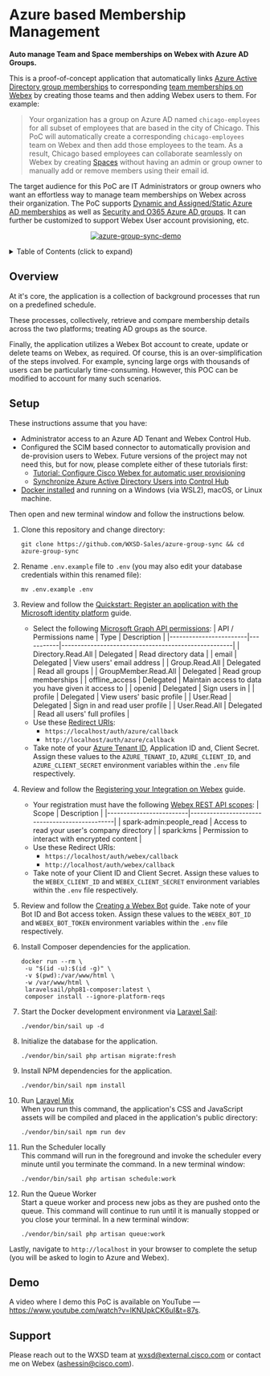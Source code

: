 Azure based Membership Management
=================================
**Auto manage Team and Space memberships on Webex with Azure AD Groups.**

This is a proof-of-concept application that automatically links [Azure Active Directory group memberships](https://docs.microsoft.com/en-us/azure/active-directory/fundamentals/active-directory-groups-create-azure-portal) to corresponding [team memberships on Webex](https://developer.webex.com/docs/api/v1/teams) by creating those teams and then adding Webex users to them. For example:
> Your organization has a group on Azure AD named `chicago-employees` for all subset of employees that are based in the city of Chicago. This PoC will automatically create a corresponding `chicago-employees` team on Webex and then add those employees to the team. As a result, Chicago based employees can collaborate seamlessly on Webex by creating [Spaces](https://help.webex.com/en-US/article/hk71r4/Webex-App-%7C-Create-a-space) without having an admin or group owner to manually add or remove members using their email id.

The target audience for this PoC are IT Administrators or group owners who want an effortless way to manage team memberships on Webex across their organization. The PoC supports [Dynamic and Assigned/Static Azure AD memberships](https://docs.microsoft.com/en-us/azure/active-directory/fundamentals/active-directory-groups-create-azure-portal#membership-types) as well as [Security and O365 Azure AD groups](https://docs.microsoft.com/en-us/azure/active-directory/fundamentals/active-directory-groups-create-azure-portal#group-types). It can further be customized to support Webex User account provisioning, etc.

<p align="center">
   <a href="https://www.youtube.com/watch?v=lKNUpkCK6uI&t=87s" target="_blank">
       <img src="https://user-images.githubusercontent.com/6129517/144125345-dda6e239-a271-478e-ac41-ac28d74832a6.gif" alt="azure-group-sync-demo"/>
    </a>
</p>

<!-- ⛔️ MD-MAGIC-EXAMPLE:START (TOC:collapse=true&collapseText=Click to expand) -->
<details>
<summary>Table of Contents (click to expand)</summary>
    
  * [Overview](#overview)
  * [Setup](#setup)
  * [Demo](#demo)
  * [Support](#support)

</details>
<!-- ⛔️ MD-MAGIC-EXAMPLE:END -->

## Overview
At it's core, the application is a collection of background processes that run on a predefined schedule.

These processes, collectively, retrieve and compare membership details across the two platforms; treating AD groups as the source. 

Finally, the application utilizes a Webex Bot account to create, update or delete teams on Webex, as required. Of course, this is an over-simplification of the steps involved. For example, syncing large orgs with thousands of users can be particularly time-consuming. However, this POC can be modified to account for many such scenarios.

## Setup

These instructions assume that you have:
 - Administrator access to an Azure AD Tenant and Webex Control Hub.
 - Configured the SCIM based connector to automatically provision and de-provision users to Webex. Future versions of the project may not need this, but for now, please complete either of these tutorials first:
   - [Tutorial: Configure Cisco Webex for automatic user provisioning](https://docs.microsoft.com/en-us/azure/active-directory/saas-apps/cisco-webex-provisioning-tutorial)
   - [Synchronize Azure Active Directory Users into Control Hub](https://help.webex.com/en-US/article/6ta3gz/Synchronize-Azure-Active-Directory-Users-into-Control-Hub)
 - [Docker installed](https://docs.docker.com/engine/install/) and running on a Windows (via WSL2), macOS, or Linux machine.

Then open and new terminal window and follow the instructions below.

1. Clone this repository and change directory:
   ```
   git clone https://github.com/WXSD-Sales/azure-group-sync && cd azure-group-sync
   ```
   
2. Rename `.env.example` file to `.env` (you may also edit your database credentials within this renamed file):
   ```
   mv .env.example .env
   ```
   
3. Review and follow the [Quickstart: Register an application with the Microsoft identity platform](https://docs.microsoft.com/en-us/azure/active-directory/develop/quickstart-register-app#register-an-application) guide.
   - Select the following [Microsoft Graph API permissions](https://docs.microsoft.com/en-us/azure/active-directory/develop/quickstart-configure-app-access-web-apis#delegated-permission-to-microsoft-graph):
      | API / Permissions name | Type      | Description                                         |
      |------------------------|-----------|-----------------------------------------------------|
      | Directory.Read.All     | Delegated | Read directory data                                 |
      | email                  | Delegated | View users' email address                           |
      | Group.Read.All         | Delegated | Read all groups                                     |
      | GroupMember.Read.All   | Delegated | Read group memberships                              |
      | offline_access         | Delegated | Maintain access to data you have given it access to |
      | openid                 | Delegated | Sign users in                                       |
      | profile                | Delegated | View users' basic profile                           |
      | User.Read              | Delegated | Sign in and read user profile                       |
      | User.Read.All          | Delegated | Read all users' full profiles                       |
   - Use these [Redirect URIs](https://docs.microsoft.com/en-us/azure/active-directory/develop/quickstart-register-app#add-a-redirect-uri):
     - `https://localhost/auth/azure/callback` 
     - `http://localhost/auth/azure/callback`
   - Take note of your [Azure Tenant ID](https://docs.microsoft.com/en-us/azure/active-directory/fundamentals/active-directory-how-to-find-tenant), Application ID and, Client Secret. Assign these values to the `AZURE_TENANT_ID`, `AZURE_CLIENT_ID`, and `AZURE_CLIENT_SECRET` environment variables within the `.env` file respectively.

4. Review and follow the [Registering your Integration
 on Webex](https://developer.webex.com/docs/integrations#registering-your-integration) guide.
   - Your registration must have the following [Webex REST API scopes](https://developer.webex.com/docs/integrations#scopes):
      | Scope                   | Description                                   |
      |-------------------------|-----------------------------------------------|
      | spark-admin:people_read | Access to read your user's company directory  |
      | spark:kms               | Permission to interact with encrypted content |
   - Use these Redirect URIs: 
     - `https://localhost/auth/webex/callback`
     - `http://localhost/auth/webex/callback`
   - Take note of your Client ID and Client Secret. Assign these values to the `WEBEX_CLIENT_ID` and `WEBEX_CLIENT_SECRET` environment variables within the `.env` file respectively.

5. Review and follow the [Creating a Webex Bot](https://developer.webex.com/docs/bots#creating-a-webex-bot) guide. Take note of your Bot ID and Bot access token. Assign these values to the `WEBEX_BOT_ID` and `WEBEX_BOT_TOKEN` environment variables within the `.env` file respectively.

6. Install Composer dependencies for the application.
   ```
   docker run --rm \
    -u "$(id -u):$(id -g)" \
    -v $(pwd):/var/www/html \
    -w /var/www/html \
    laravelsail/php81-composer:latest \
    composer install --ignore-platform-reqs
   ```

7. Start the Docker development environment via [Laravel Sail](https://laravel.com/docs/8.x/sail):
   ```
   ./vendor/bin/sail up -d
   ```

8. Initialize the database for the application.
   ```
   ./vendor/bin/sail php artisan migrate:fresh
   ```

9. Install NPM dependencies for the application.
   ```
   ./vendor/bin/sail npm install
   ```

10. Run [Laravel Mix](https://laravel.com/docs/8.x/mix)  
    When you run this command, the application's CSS and JavaScript assets will be compiled and placed in the application's public directory:
    ```
    ./vendor/bin/sail npm run dev
    ```

11. Run the Scheduler locally  
    This command will run in the foreground and invoke the scheduler every minute until you terminate the command. In a new terminal window:
    ```
    ./vendor/bin/sail php artisan schedule:work
    ```

12. Run the Queue Worker  
    Start a queue worker and process new jobs as they are pushed onto the queue. This command will continue to run until it is manually stopped or you close your terminal. In a new terminal window:
    ```
    ./vendor/bin/sail php artisan queue:work
    ```

Lastly, navigate to `http://localhost` in your browser to complete the setup (you will be asked to login to Azure and Webex).


## Demo

A video where I demo this PoC is available on YouTube — https://www.youtube.com/watch?v=lKNUpkCK6uI&t=87s.


## Support

Please reach out to the WXSD team at [wxsd@external.cisco.com](mailto:wxsd@external.cisco.com?cc=ashessin@cisco.com&subject=Azure%20Group%20Sync) or contact me on Webex (ashessin@cisco.com).
